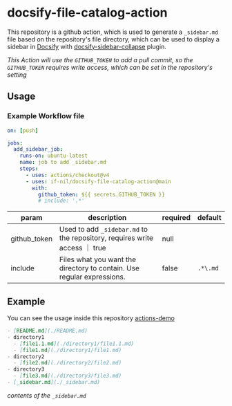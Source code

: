# docsify-file-catalog-action


This repository is a github action, which is used to generate a `_sidebar.md` file based on the repository's file directory, which can be used to display a sidebar in [Docsify](https://docsify.js.org) with [docsify-sidebar-collapse](https://github.com/iPeng6/docsify-sidebar-collapse) plugin.

_This Action will use the `GITHUB_TOKEN` to add a pull commit, so the `GITHUB_TOKEN` requires write access, which can be set in the repository's setting_

## Usage

### Example Workflow file

```yml copy
on: [push]

jobs:
  add_sidebar_job:
    runs-on: ubuntu-latest
    name: job to add _sidebar.md
    steps:
      - uses: actions/checkout@v4
      - uses: if-nil/docsify-file-catalog-action@main
        with:
          github_token: ${{ secrets.GITHUB_TOKEN }}
          # include: '.*'
```

| param | description | required | default |
| --- | --- | --- | --- |
| github_token | Used to add `_sidebar.md` to the repository, requires write access ｜ true | null |
| include | Files what you want the directory to contain. Use regular expressions. | false | `.*\.md` |

## Example

You can see the usage inside this repository 
[actions-demo](https://github.com/if-nil/actions-demo)

``` md
- [README.md](./README.md)
- directory1
  - [file1.1.md](./directory1/file1.1.md)
  - [file1.md](./directory1/file1.md)
- directory2
  - [file2.md](./directory2/file2.md)
- directory3
  - [file3.md](./directory3/file3.md)
- [_sidebar.md](./_sidebar.md)

```
_contents of the `_sidebar.md`_
